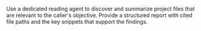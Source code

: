 Use a dedicated reading agent to discover and summarize project files that are relevant to the caller's objective. Provide a structured report with cited file paths and the key snippets that support the findings.
